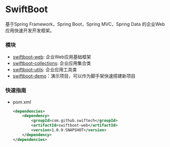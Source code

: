 # SwiftBoot

基于Spring Framework，Spring Boot，Spring MVC，Spring Data 的企业Web应用快速开发开发框架。

### 模块
* [swiftboot-web](swiftboot-web/): 企业Web应用基础框架
* [swiftboot-collections](swiftboot-collections/): 企业应用集合类
* [swiftboot-utils](swiftboot-utils/): 企业应用工具类
* [swiftboot-demo](swiftboot-demo/)：演示项目，可以作为脚手架快速搭建新项目




### 快速指南

* pom.xml

	```xml
	<dependencies>
		<dependency>
			<groupId>com.github.swiftech</groupId>
			<artifactId>swiftboot-web</artifactId>
			<version>1.0.9-SNAPSHOT</version>
		</dependency>
	</dependencies>

	```




